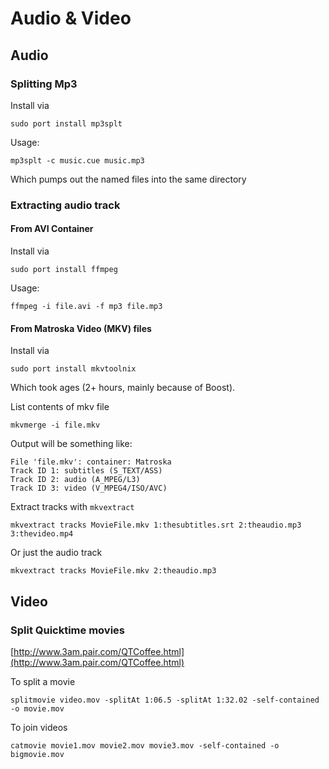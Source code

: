# Audio & Video #

## Audio ##

### Splitting Mp3 ###

Install via

	sudo port install mp3splt

Usage:

	mp3splt -c music.cue music.mp3
	
Which pumps out the named files into the same directory

### Extracting audio track ###

#### From AVI Container ####

Install via

	sudo port install ffmpeg

Usage:

	ffmpeg -i file.avi -f mp3 file.mp3

#### From Matroska Video (MKV) files ####

Install via

	sudo port install mkvtoolnix
	
Which took ages (2+ hours, mainly because of Boost).

List contents of mkv file

	mkvmerge -i file.mkv
	
Output will be something like:

	File 'file.mkv': container: Matroska
	Track ID 1: subtitles (S_TEXT/ASS)
	Track ID 2: audio (A_MPEG/L3)
	Track ID 3: video (V_MPEG4/ISO/AVC)
	
Extract tracks with `mkvextract`

	mkvextract tracks MovieFile.mkv 1:thesubtitles.srt 2:theaudio.mp3 3:thevideo.mp4
	
Or just the audio track

	mkvextract tracks MovieFile.mkv 2:theaudio.mp3 
	
## Video ##

### Split Quicktime movies ###

[http://www.3am.pair.com/QTCoffee.html](http://www.3am.pair.com/QTCoffee.html)

To split a movie

	splitmovie video.mov -splitAt 1:06.5 -splitAt 1:32.02 -self-contained -o movie.mov
	
To join videos
	
	catmovie movie1.mov movie2.mov movie3.mov ‑self‑contained ‑o bigmovie.mov